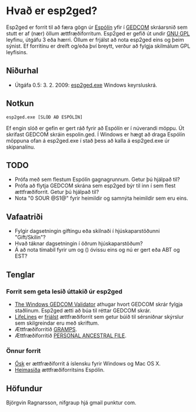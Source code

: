 Hvað er esp2ged?
================

Esp2ged er forrit til að færa gögn úr [Espólín](http://www.frisk.is/espolin.html)
yfir í [GEDCOM](http://en.wikipedia.org/wiki/GEDCOM) skráarsnið sem stutt er af
(nær) öllum ættfræðiforritum. Esp2ged er gefið út undir [GNU GPL](http://www.gnu.org/licenses/gpl.txt)
leyfinu, útgáfu 3 eða hærri. Öllum er frjálst að nota esp2ged eins og þeim sýnist. Ef forritinu
er dreift og/eða því breytt, verður að fylgja skilmálum GPL leyfisins.


Niðurhal
--------

* Útgáfa 0.5: 3. 2. 2009: [esp2ged.exe](https://notendur.hi.is/bjr2/esp2ged/esp2ged.exe) Windows keyrsluskrá.

Notkun
------

    esp2ged.exe [SLÓÐ AÐ ESPÓLÍN]

Ef engin slóð er gefin er gert ráð fyrir að Espólín er í núverandi möppu. Út skrifast GEDCOM skráin espolin.ged.
Í Windows er hægt að draga Espólín möppuna ofan á esp2ged.exe í stað þess að kalla á esp2ged.exe úr skipanalínu.


TODO
----

* Prófa með sem flestum Espólín gagnagrunnum. Getur þú hjálpað til?
* Prófa að flytja GEDCOM skrána sem esp2ged býr til inn í sem flest ættfræðiforrit. Getur þú hjálpað til?
* Nota "0 SOUR @S1@" fyrir heimildir og samnýta heimildir sem eru eins.


Vafaatriði
----------

* Fylgir dagsetningin giftingu eða skilnaði í hjúskaparstöðunni "Gift/Skilin"?
* Hvað táknar dagsetningin í öðrum hjúskaparstöðum?
* Á að nota tímabil fyrir um og () óvissu eins og nú er gert eða ABT og EST?


Tenglar
-------

### Forrit sem geta lesið úttakið úr esp2ged

* [The Windows GEDCOM Validator](http://www.rumblefische.com/util/validator/tgv.html) athugar hvort GEDCOM skrár fylgja staðlinum. Esp2ged ætti að búa til réttar GEDCOM skrár.
* [LifeLines](http://lifelines.sourceforge.net/) er [frjálst](http://is.wikipedia.org/wiki/Frjáls_hugbúnaður) ættfræðiforrit sem getur búið til sérsniðnar skýrslur sem skilgreindar eru með skriftum.
* Ættfræðiforritið [GRAMPS](http://www.gramps-project.org).
* Ættfræðiforritið [PERSONAL ANCESTRAL FILE](http://www.familysearch.org/eng/paf/).


### Önnur forrit

* [Ósk](http://www.studlar.net/is/) er ættfræðiforrit á íslensku fyrir Windows og Mac OS X.
* [Heimasíða](http://www.frisk.is/espolin.html) ættfræðiforritsins Espólin.


Höfundur
--------
Björgvin Ragnarsson, nifgraup hjá gmail punktur com.